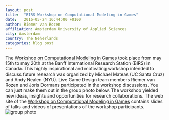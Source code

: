 ```yaml
---
layout: post
title:  "BIRS Workshop on Computational Modeling in Games"
date:   2016-05-24 16:44:00 +0100
author: Riemer van Rozen
affiliation: Amsterdam University of Applied Sciences
city: Amsterdam
country: The Neherlands
categories: blog post
---
```

The [Workshop on Computational Modeling in Games] took place from may 15th to may 20th at the Banff International Research Station (BIRS) in Canada. This highly inspirational and motivating workshop intended to discuss future research was organized by Michael Mateas (UC Santa Cruz) and Andy Nealen (NYU). Live Game Design team members Riemer van Rozen and Joris Dormans participated in the workshop discussions.  You can just make them out in the group photo below. The workshop yielded new ideas, insights and opportunities for research collaborations. The web site of the [Workshop on Computational Modeling in Games] contains slides of talks and videos of presentations of the workshop participants.
![group photo][photo]

[Workshop on Computational Modeling in Games]: http://www.birs.ca/events/2016/5-day-workshops/16w5160
[photo]: http://www.birs.ca/workshops/2016/16w5160/groupphoto.jpg "group photo"
